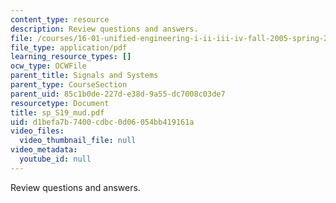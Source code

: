 ```yaml
---
content_type: resource
description: Review questions and answers.
file: /courses/16-01-unified-engineering-i-ii-iii-iv-fall-2005-spring-2006/d1befa7b7400cdbc0d06054bb419161a_sp_S19_mud.pdf
file_type: application/pdf
learning_resource_types: []
ocw_type: OCWFile
parent_title: Signals and Systems
parent_type: CourseSection
parent_uid: 85c1b0de-227d-e38d-9a55-dc7008c03de7
resourcetype: Document
title: sp_S19_mud.pdf
uid: d1befa7b-7400-cdbc-0d06-054bb419161a
video_files:
  video_thumbnail_file: null
video_metadata:
  youtube_id: null
---
```

Review questions and answers.

